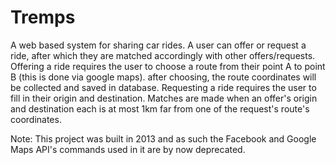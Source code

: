 # Tremps

A web based system for sharing car rides. A user can offer or request a ride, after which they are matched accordingly with other offers/requests.
Offering a ride requires the user to choose a route from their point A to point B (this is done via google maps). after choosing, the route coordinates will be collected and saved in database.
Requesting a ride requires the user to fill in their origin and destination.
Matches are made when an offer's origin and destination each is at most 1km far from one of the request's route's coordinates.

Note:
This project was built in 2013 and as such the Facebook and Google Maps API's commands used in it are by now deprecated.
